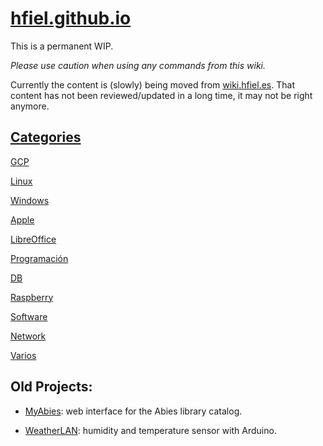 # [hfiel.github.io](https://hfiel.github.io/)


This is a permanent WIP.

_Please use caution when using any commands from this wiki._

Currently the content is (slowly) being moved from [wiki.hfiel.es](https://wiki.hfiel.es). That content has not been reviewed/updated in a long time, it may not be right anymore. 


## [Categories](wiki/categories.md)

[GCP](wiki/gcp.md)

[Linux](wiki/linux.md)

[Windows](wiki/windows.md)

[Apple](wiki/apple.md)

[LibreOffice](wiki/libreoffice.md)

[Programación](wiki/programacion.md)

[DB](wiki/db.md)

[Raspberry](wiki/raspberry.md)

[Software](wiki/software.md)

[Network](wiki/network.md)

[Varios](wiki/varios.md)



## Old Projects:


- [MyAbies](https://myabies.hfiel.es): web interface for the Abies library catalog.

- [WeatherLAN](https://weatherlan.hfiel.es): humidity and temperature sensor with Arduino.

